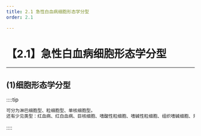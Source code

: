 ```yaml
---
title: 2.1 急性白血病细胞形态学分型
order: 2.1

---
```


# 【2.1】急性白血病细胞形态学分型

<kaodian :text="'血液学检验记忆卡'" />

<!-- ###### 第十六章 白血病概述

> 临床血液学检验 -->

<beitiX/>

---

## (1)细胞形态学分型

<son :text="'血液学检验记忆卡'" text1="(1)细胞形态学分型" :textOption="[['掌握','相关专业知识','专业知识'],['掌握','相关专业知识','专业知识'],['掌握','相关专业知识','专业知识']]" />

::::tip

```js
可分为淋巴细胞型、粒细胞型、单核细胞型。
还有少见类型：红血病、红白血病、巨核细胞、嗜酸性粒细胞、嗜碱性粒细胞、组织嗜碱细胞、浆细胞、多毛细胞及分类不明等型白血病。
```

::::
